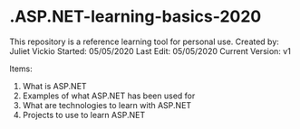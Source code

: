 # .ASP.NET-learning-basics-2020
This repository is a reference learning tool for personal use. 
Created by: Juliet Vickio
Started: 05/05/2020
Last Edit: 05/05/2020
Current Version: v1


Items:
1. What is ASP.NET
2. Examples of what ASP.NET has been used for
3. What are technologies to learn with ASP.NET
4. Projects to use to learn ASP.NET
 
